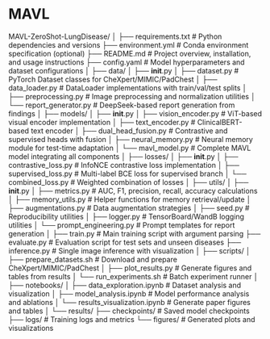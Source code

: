 # MAVL

MAVL-ZeroShot-LungDisease/
│
├── requirements.txt                 # Python dependencies and versions
├── environment.yml                  # Conda environment specification (optional)
├── README.md                       # Project overview, installation, and usage instructions
├── config.yaml                     # Model hyperparameters and dataset configurations
│
├── data/
│   ├── __init__.py
│   ├── dataset.py                  # PyTorch Dataset classes for CheXpert/MIMIC/PadChest
│   ├── data_loader.py              # DataLoader implementations with train/val/test splits
│   ├── preprocessing.py            # Image preprocessing and normalization utilities
│   └── report_generator.py         # DeepSeek-based report generation from findings
│
├── models/
│   ├── __init__.py
│   ├── vision_encoder.py           # ViT-based visual encoder implementation
│   ├── text_encoder.py             # ClinicalBERT-based text encoder
│   ├── dual_head_fusion.py         # Contrastive and supervised heads with fusion
│   ├── neural_memory.py            # Neural memory module for test-time adaptation
│   └── mavl_model.py               # Complete MAVL model integrating all components
│
├── losses/
│   ├── __init__.py
│   ├── contrastive_loss.py         # InfoNCE contrastive loss implementation
│   ├── supervised_loss.py          # Multi-label BCE loss for supervised branch
│   └── combined_loss.py            # Weighted combination of losses
│
├── utils/
│   ├── __init__.py
│   ├── metrics.py                  # AUC, F1, precision, recall, accuracy calculations
│   ├── memory_utils.py             # Helper functions for memory retrieval/update
│   ├── augmentations.py            # Data augmentation strategies
│   ├── seed.py                     # Reproducibility utilities
│   ├── logger.py                   # TensorBoard/WandB logging utilities
│   └── prompt_engineering.py       # Prompt templates for report generation
│
├── train.py                        # Main training script with argument parsing
├── evaluate.py                     # Evaluation script for test sets and unseen diseases
├── inference.py                    # Single image inference with visualization
│
├── scripts/
│   ├── prepare_datasets.sh         # Download and prepare CheXpert/MIMIC/PadChest
│   ├── plot_results.py             # Generate figures and tables from results
│   └── run_experiments.sh          # Batch experiment runner
│
├── notebooks/
│   ├── data_exploration.ipynb     # Dataset analysis and visualization
│   ├── model_analysis.ipynb        # Model performance analysis and ablations
│   └── results_visualization.ipynb # Generate paper figures and tables
│
└── results/
    ├── checkpoints/                # Saved model checkpoints
    ├── logs/                       # Training logs and metrics
    └── figures/                    # Generated plots and visualizations
